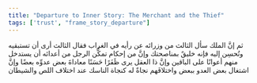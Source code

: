 ```yaml
---
title: "Departure to Inner Story: The Merchant and the Thief"
tags: ['trust', "frame_story_departure"]
---
```


 ثم إنَّ الملك سأل الثالث من وزرائه عن رأيه في الغراب فقال الثالث أرى أن تستبقيه وتُحسِن إليه فإنه خليقٌ بمناصحتك وإنَّ من إحكام تمكُّن الرجل من أعدائه أن يستدخل منهم أعوانًا على الباقين وإنَّ ذا العقل يرى ظَفَرًا حَسَنًا معاداةَ بعض عدوِّه بعضًا وإنَّ اشتغال بعض العدو ببعض واختلافَهم نجاةٌ له كنجاة الناسك عند اختلاف اللص والشيطان
